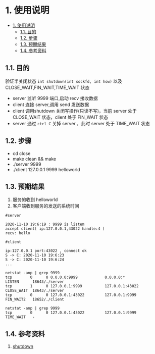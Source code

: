 # 1. 使用说明

- [1. 使用说明](#1-使用说明)
  - [1.1. 目的](#11-目的)
  - [1.2. 步骤](#12-步骤)
  - [1.3. 预期结果](#13-预期结果)
  - [1.4. 参考资料](#14-参考资料)

## 1.1. 目的

验证半关闭状态 `int shutdown(int sockfd, int how)` 以及 CLOSE_WAIT,FIN_WAIT,TIME_WAIT 状态

- server 监听 9999 端口,启动 recv 接收数据
- client 连接 server,调用 send 发送数据
- client 调用shutdown 关闭写操作(只读不写)，当前 server 处于 CLOSE_WAIT 状态，client 处于 FIN_WAIT 状态
- server 通过 `ctrl C` 关掉 server ，此时 server 处于 TIME_WAIT 状态

## 1.2. 步骤

- cd close
- make clean && make
- ./server 9999
- ./client 127.0.0.1 9999 helloworld

## 1.3. 预期结果

1. 服务的收到 helloworld
2. 客户端收到服务的发送的系统时间

```log
#server

2020-11-10 19:6:19 : 9999 is listem
accept client[ ip:127.0.0.1,43022 handle:4 ]
recv: hello

#client

ip:127.0.0.1 port:43022 , connect ok 
S -> C: 2020-11-10 19:6:23
S -> C: 2020-11-10 19:6:24
...
```

```log
netstat -anp | grep 9999
tcp        0      0 0.0.0.0:9999            0.0.0.0:*               LISTEN      18643/./server      
tcp        1      0 127.0.0.1:9999          127.0.0.1:43022         CLOSE_WAIT  18643/./server      
tcp        0      0 127.0.0.1:43022         127.0.0.1:9999          FIN_WAIT2   18652/./client 

netstat -anp | grep 9999
tcp        0      0 127.0.0.1:43022         127.0.0.1:9999          TIME_WAIT   -   
```

## 1.4. 参考资料

1. [shutdown](https://man7.org/linux/man-pages/man2/shutdown.2.html)
